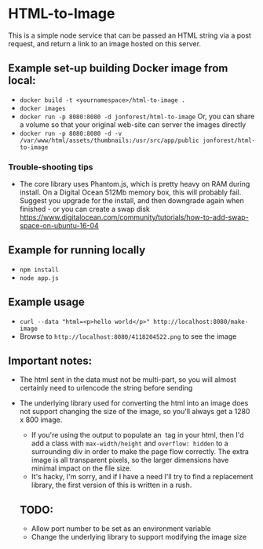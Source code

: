 # HTML-to-Image

This is a simple node service that can be passed an HTML string via a post request, and return a link to an image
hosted on this server.

## Example set-up building Docker image from local:
- `docker build -t <yournamespace>/html-to-image .`
- `docker images`
- `docker run -p 8080:8080 -d jonforest/html-to-image`
Or, you can share a volume so that your original web-site can server the images directly
- `docker run -p 8080:8080 -d -v /var/www/html/assets/thumbnails:/usr/src/app/public jonforest/html-to-image`

### Trouble-shooting tips
- The core library uses Phantom.js, which is pretty heavy on RAM during install.  On a Digital Ocean 512Mb memory box, this will probably fail.  Suggest you upgrade for the install, and then downgrade again when finished - or you can create a swap disk https://www.digitalocean.com/community/tutorials/how-to-add-swap-space-on-ubuntu-16-04

## Example for running locally
- `npm install`
- `node app.js`

## Example usage
- `curl --data "html=<p>hello world</p>" http://localhost:8080/make-image`
- Browse to `http://localhost:8080/4118204522.png` to see the image

## Important notes:
- The html sent in the data must not be multi-part, so you will almost certainly need to urlencode the string 
before sending
- The underlying library used for converting the html into an image does not support changing the size of the image, so you'll always get a 1280 x 800 image.  
  - If you're using the output to populate an <img> tag in your html, then I'd add a class with `max-width/height` and `overflow: hidden` to a surrounding div in order to make the page flow correctly.  The extra image is all transparent pixels, so the larger dimensions have minimal impact on the file size.
  - It's hacky, I'm sorry, and if I have a need I'll try to find a replacement library, the first version of this is written in a rush.

  ## TODO:
  - Allow port number to be set as an environment variable
  - Change the underlying library to support modifying the image size
